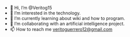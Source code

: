 - 👋 Hi, I’m @Veritog15
- 👀 I’m interested in the technology.
- 🌱 I’m currently learning about wiki and how to program.
- 💞️ I’m collaborating with an artificial intelligence project.
- 📫 How to reach me <veritoguerrero12@gmail.com>

<!---
Veritog15/Veritog15 is a ✨ special ✨ repository because its `README.md` (this file) appears on your GitHub profile.
You can click the Preview link to take a look at your changes.
--->
